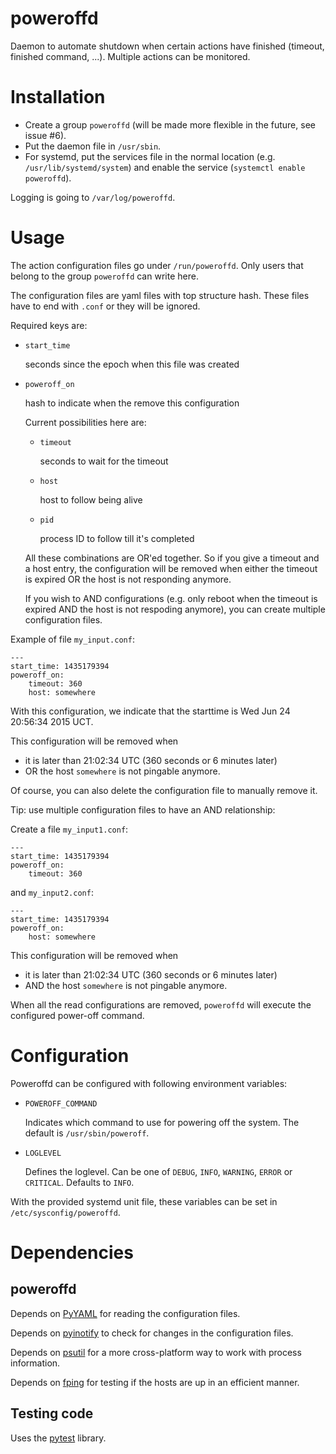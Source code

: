 # poweroffd
Daemon to automate shutdown when certain actions have finished (timeout, finished command, ...). Multiple actions can be monitored.

# Installation
- Create a group `poweroffd` (will be made more flexible in the future, see issue #6).
- Put the daemon file in `/usr/sbin`.
- For systemd, put the services file in the normal location (e.g. `/usr/lib/systemd/system`) and enable the service (`systemctl enable poweroffd`).

Logging is going to `/var/log/poweroffd`.

# Usage

The action configuration files go under `/run/poweroffd`. Only users that belong to the group `poweroffd` can write here.

The configuration files are yaml files with top structure hash. These files have to end with `.conf` or they will be ignored.

Required keys are:

  - `start_time`

      seconds since the epoch when this file was created
         
  - `poweroff_on`
      
      hash to indicate when the remove this configuration
      
      Current possibilities here are:
        
      - `timeout`

          seconds to wait for the timeout
 
      - `host`

          host to follow being alive

      - `pid`

          process ID to follow till it's completed

     All these combinations are OR'ed together. So if you give a timeout and a host entry, the configuration will be removed when either the timeout is expired OR the host is not responding anymore.

     If you wish to AND configurations (e.g. only reboot when the timeout is expired AND the host is not respoding anymore), you can create multiple configuration files.
     
Example of file `my_input.conf`:

    ---
    start_time: 1435179394
    poweroff_on:
        timeout: 360
        host: somewhere

With this configuration, we indicate that the starttime is Wed Jun 24 20:56:34 2015 UCT.

This configuration will be removed when

- it is later than 21:02:34 UTC (360 seconds or 6 minutes later)
- OR the host `somewhere` is not pingable anymore.

Of course, you can also delete the configuration file to manually remove it.

Tip: use multiple configuration files to have an AND relationship:

Create a file `my_input1.conf`:

    ---
    start_time: 1435179394
    poweroff_on:
        timeout: 360

and `my_input2.conf`:

    ---
    start_time: 1435179394
    poweroff_on:
        host: somewhere

This configuration will be removed when

- it is later than 21:02:34 UTC (360 seconds or 6 minutes later)
- AND the host `somewhere` is not pingable anymore.

When all the read configurations are removed, `poweroffd` will execute the configured power-off command.

# Configuration

Poweroffd can be configured with following environment variables:

  - `POWEROFF_COMMAND`

    Indicates which command to use for powering off the system. The default is `/usr/sbin/poweroff`.

  - `LOGLEVEL`

    Defines the loglevel. Can be one of `DEBUG`, `INFO`, `WARNING`, `ERROR` or `CRITICAL`. Defaults to `INFO`.

With the provided systemd unit file, these variables can be set in `/etc/sysconfig/poweroffd`.

# Dependencies

## poweroffd

Depends on [PyYAML](https://pyyaml.org) for reading the configuration files.

Depends on [pyinotify](https://github.com/seb-m/pyinotify) to check for changes in the configuration files.

Depends on [psutil](http://pythonhosted.org/psutil/) for a more cross-platform way to work with process information.

Depends on [fping](http://fping.org/) for testing if the hosts are up in an efficient manner.

## Testing code

Uses the [pytest](http://pytest.org) library.
